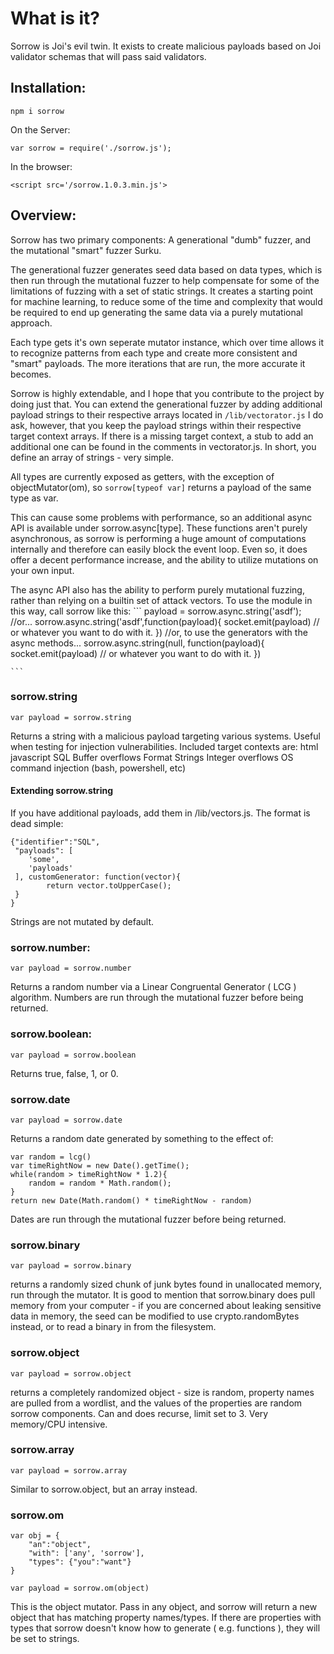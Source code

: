 # What is it?
Sorrow is Joi's evil twin. 
It exists to create malicious payloads based on Joi validator schemas that will pass said validators.

## Installation:

```
npm i sorrow
```
On the Server:

```
var sorrow = require('./sorrow.js');
```
In the browser:
```
<script src='/sorrow.1.0.3.min.js'>
```

## Overview:
Sorrow has two primary components: A generational "dumb" fuzzer, and the mutational "smart" fuzzer Surku.

The generational fuzzer generates seed data based on data types, which is then run through the mutational fuzzer to help compensate for some of the limitations of fuzzing with a set of static strings. It creates a starting point for machine learning, to reduce some of the time and complexity that would be required to end up generating the same data via a purely mutational approach.

Each type gets it's own seperate mutator instance, which over time allows it to recognize patterns from each type and create more consistent and "smart" payloads. The more iterations that are run, the more accurate it becomes.

Sorrow is highly extendable, and I hope that you contribute to the project by doing just that. You can extend the generational fuzzer by adding additional payload strings to their respective arrays located in `/lib/vectorator.js` I do ask, however, that you keep the payload strings within their respective target context arrays. If there is a missing target context, a stub to add an additional one can be found in the comments in vectorator.js. In short, you define an array of strings - very simple. 

All types are currently exposed as getters, with the exception of objectMutator(om), so  `sorrow[typeof var]` returns a payload of the same type as var.

This can cause some problems with performance, so an additional async API is available under sorrow.async[type]. These functions aren't purely asynchronous, as sorrow is performing a huge amount of computations internally and therefore can easily block the event loop. Even so, it does offer a decent performance increase, and the ability to utilize mutations on your own input.


The async API also has the ability to perform purely mutational fuzzing, rather than relying on a builtin set of attack vectors. To use the module in this way, call sorrow like this:
	```
	payload = sorrow.async.string('asdf');
	//or...
	sorrow.async.string('asdf',function(payload){
		socket.emit(payload) // or whatever you want to do with it.
	})
	//or, to use the generators with the async methods...
	sorrow.async.string(null, function(payload){
		socket.emit(payload) // or whatever you want to do with it.
	})

	```



### sorrow.string

```
var payload = sorrow.string
```

Returns a string with a malicious payload targeting various systems. Useful when testing for injection vulnerabilities.
Included target contexts are:
html
javascript
SQL
Buffer overflows
Format Strings
Integer overflows
OS command injection (bash, powershell, etc)

#### Extending sorrow.string
If you have additional payloads, add them in /lib/vectors.js. The format is dead simple: 
```
{"identifier":"SQL",
 "payloads": [
 	'some',
 	'payloads'
 ], customGenerator: function(vector){
 		return vector.toUpperCase();
 }
}
```
Strings are not mutated by default.

### sorrow.number:
```
var payload = sorrow.number
```
Returns a random number via a Linear Congruental Generator ( LCG ) algorithm. Numbers are run through the mutational fuzzer before being returned.

### sorrow.boolean:
```
var payload = sorrow.boolean
```
Returns true, false, 1, or 0.

### sorrow.date
```
var payload = sorrow.date
```
Returns a random date generated by something to the effect of:
```
var random = lcg()
var timeRightNow = new Date().getTime();
while(random > timeRightNow * 1.2){
	random = random * Math.random();
}
return new Date(Math.random() * timeRightNow - random)
```
Dates are run through the mutational fuzzer before being returned.

### sorrow.binary 
```
var payload = sorrow.binary
```
returns a randomly sized chunk of junk bytes found in unallocated memory, run through the mutator. It is good to mention that sorrow.binary does pull memory from your computer - if you are concerned about leaking sensitive data in memory, the seed can be modified to use crypto.randomBytes instead, or to read a binary in from the filesystem.



### sorrow.object
```
var payload = sorrow.object
```

returns a completely randomized object - size is random, property names are pulled from a wordlist, and the values of the properties are random sorrow components. Can and does recurse, limit set to 3. Very memory/CPU intensive.



### sorrow.array
```
var payload = sorrow.array
```
Similar to sorrow.object, but an array instead.


### sorrow.om
```
var obj = {
	"an":"object",
	"with": ['any', 'sorrow'],
	"types": {"you":"want"}
}

var payload = sorrow.om(object)
```

This is the object mutator. Pass in any object, and sorrow will return a new object that has matching property names/types. If there are properties with types that sorrow doesn't know how to generate ( e.g. functions ), they will be set to strings.



